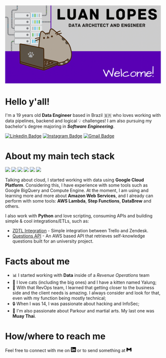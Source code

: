 <p align="center">
  <img src="https://raw.githubusercontent.com/wgkdata/wgkdata/master/assets/banner.gif">
</p>

<h1> Hello y'all! </h1>

I'm a 19 years old **Data Engineer** based in Brazil 🇧🇷 who loves working with data pipelines, backend and logical 💡 challenges! I am also pursuing my bachelor's degree majoring in ***Software Engineering***.

[![Linkedin Badge](https://img.shields.io/badge/-luanptta-blue?style=flat&logo=Linkedin&logoColor=white&link=https://www.linkedin.com/in/luanptta/)](https://www.linkedin.com/in/luanptta/)
[![Instagram Badge](https://img.shields.io/badge/-@bonsoirlian-purple?style=flat&logo=instagram&logoColor=white&link=https://www.instagram.com/bonsoirlian/)](https://www.instagram.com/bonsoirlian/)
[![Gmail Badge](https://img.shields.io/badge/-luan.lps01-c14438?style=flat&logo=Gmail&logoColor=white&link=mailto:luan.lps01@gmail.com)](mailto:luan.lps01@gmail.com)

<h1> About my main tech stack </h1>

![](https://img.shields.io/badge/OS-Fedora_35-informational?style=flat&logo=fedora&logoColor=white&color=blueviolet)
![](https://img.shields.io/badge/Code-Python-informational?style=flat&logo=python&logoColor=white&color=blueviolet)
![](https://img.shields.io/badge/Tools-Metabase-informational?style=flat&logo=metabase&logoColor=white&color=blueviolet)
![](https://img.shields.io/badge/Tools-Jupyter_Notebook-informational?style=flat&logo=jupyter&logoColor=white&color=blueviolet)
![](https://img.shields.io/badge/Cloud-AWS-informational?style=flat&logo=amazonaws&logoColor=white&color=blueviolet)
![](https://img.shields.io/badge/Cloud-GCP-informational?style=flat&logo=googlecloud&logoColor=white&color=blueviolet)

Talking about cloud, I started working with data using **Google Cloud Platform**. Considering this, I have experience with some tools such as Google BigQuery and Compute Engine. At the moment, I am using and learning more and more about **Amazon Web Services**, and I already can perform with some tools: **AWS Lambda**, **Step Functions**, **DataBrew** and others. 

I also work with **Python** and love scripting, consuming APIs and building simple & cool integrations/ETLs, such as:

- [ZDTL Integration](https://github.com/wgkdata/zdtl-integration) - Simple integration between Trello and Zendesk.
- [Questions API](https://github.com/wgkdata/questions-api) - An AWS based API that retrieves self-knowledge questions built for an university project. 

<h1>Facts about me</h1>

- 📊 I started working with **Data** inside of a *Revenue Operations* team
- 🐯 I love cats (including the big ones) and I have a kitten named Yalung;
- 🤝 With that RevOps team, I learned that getting closer to the business side and the client needs is amazing. I always consider and look for that, even with my function being mostly technical;
- 🔒 When I was 14, I was passionate about hacking and InfoSec;
- 🥊 I'm also passionate about Parkour and martial arts. My last one was **Muay Thai**.

<h1>How/where to reach me</h1>

Feel free to connect with me on [<img src="https://raw.githubusercontent.com/wgkdata/wgkdata/master/assets/social/linkedin.svg" width="16px">](https://www.linkedin.com/in/luanptta/) or to send something at [<img src="https://raw.githubusercontent.com/wgkdata/wgkdata/master/assets/social/gmail.svg" width="16px">](mailto:luan.lps01@gmail.com)
